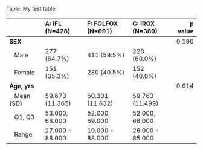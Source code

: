 
Table: My test table

|                            |A: IFL (N=428)  |F: FOLFOX (N=691) |G: IROX (N=380) | p value|
|:---------------------------|:---------------|:-----------------|:---------------|-------:|
|**SEX**                     |                |                  |                |   0.190|
|&nbsp;&nbsp;&nbsp;Male      |277 (64.7%)     |411 (59.5%)       |228 (60.0%)     |        |
|&nbsp;&nbsp;&nbsp;Female    |151 (35.3%)     |280 (40.5%)       |152 (40.0%)     |        |
|**Age, yrs**                |                |                  |                |   0.614|
|&nbsp;&nbsp;&nbsp;Mean (SD) |59.673 (11.365) |60.301 (11.632)   |59.763 (11.499) |        |
|&nbsp;&nbsp;&nbsp;Q1, Q3    |53.000, 68.000  |52.000, 69.000    |52.000, 68.000  |        |
|&nbsp;&nbsp;&nbsp;Range     |27.000 - 88.000 |19.000 - 88.000   |26.000 - 85.000 |        |

